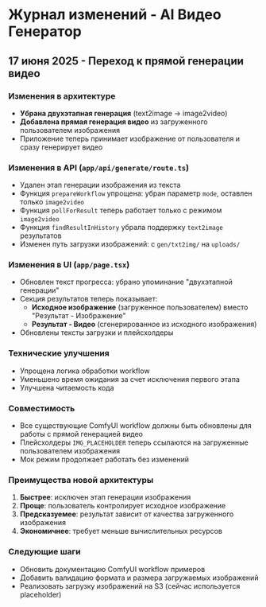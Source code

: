 # Журнал изменений - AI Видео Генератор

## 17 июня 2025 - Переход к прямой генерации видео

### Изменения в архитектуре
- **Убрана двухэтапная генерация** (text2image → image2video)
- **Добавлена прямая генерация видео** из загруженного пользователем изображения
- Приложение теперь принимает изображение от пользователя и сразу генерирует видео

### Изменения в API (`app/api/generate/route.ts`)
- Удален этап генерации изображения из текста
- Функция `prepareWorkflow` упрощена: убран параметр `mode`, оставлен только `image2video`
- Функция `pollForResult` теперь работает только с режимом `image2video`
- Функция `findResultInHistory` убрала поддержку `text2image` результатов
- Изменен путь загрузки изображений: с `gen/txt2img/` на `uploads/`

### Изменения в UI (`app/page.tsx`)
- Обновлен текст прогресса: убрано упоминание "двухэтапной генерации"
- Секция результатов теперь показывает:
  - **Исходное изображение** (загруженное пользователем) вместо "Результат - Изображение"
  - **Результат - Видео** (сгенерированное из исходного изображения)
- Обновлены тексты загрузки и плейсхолдеры

### Технические улучшения
- Упрощена логика обработки workflow
- Уменьшено время ожидания за счет исключения первого этапа
- Улучшена читаемость кода

### Совместимость
- Все существующие ComfyUI workflow должны быть обновлены для работы с прямой генерацией видео
- Плейсхолдеры `IMG_PLACEHOLDER` теперь ссылаются на загруженные пользователем изображения
- Мок режим продолжает работать без изменений

### Преимущества новой архитектуры
1. **Быстрее**: исключен этап генерации изображения
2. **Проще**: пользователь контролирует исходное изображение
3. **Предсказуемее**: результат зависит от качества загруженного изображения
4. **Экономичнее**: требует меньше вычислительных ресурсов

### Следующие шаги
- Обновить документацию ComfyUI workflow примеров
- Добавить валидацию формата и размера загружаемых изображений
- Реализовать загрузку изображений на S3 (сейчас используется placeholder) 